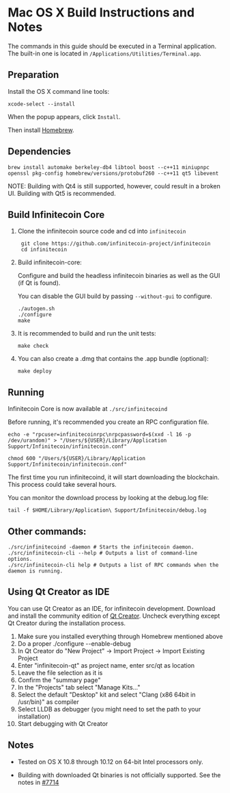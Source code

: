 Mac OS X Build Instructions and Notes
====================================
The commands in this guide should be executed in a Terminal application.
The built-in one is located in `/Applications/Utilities/Terminal.app`.

Preparation
-----------
Install the OS X command line tools:

`xcode-select --install`

When the popup appears, click `Install`.

Then install [Homebrew](http://brew.sh).

Dependencies
----------------------

    brew install automake berkeley-db4 libtool boost --c++11 miniupnpc openssl pkg-config homebrew/versions/protobuf260 --c++11 qt5 libevent

NOTE: Building with Qt4 is still supported, however, could result in a broken UI. Building with Qt5 is recommended.

Build Infinitecoin Core
------------------------

1. Clone the infinitecoin source code and cd into `infinitecoin`

        git clone https://github.com/infinitecoin-project/infinitecoin
        cd infinitecoin

2.  Build infinitecoin-core:

    Configure and build the headless infinitecoin binaries as well as the GUI (if Qt is found).

    You can disable the GUI build by passing `--without-gui` to configure.

        ./autogen.sh
        ./configure
        make

3.  It is recommended to build and run the unit tests:

        make check

4.  You can also create a .dmg that contains the .app bundle (optional):

        make deploy

Running
-------

Infinitecoin Core is now available at `./src/infinitecoind`

Before running, it's recommended you create an RPC configuration file.

    echo -e "rpcuser=infinitecoinrpc\nrpcpassword=$(xxd -l 16 -p /dev/urandom)" > "/Users/${USER}/Library/Application Support/Infinitecoin/infinitecoin.conf"

    chmod 600 "/Users/${USER}/Library/Application Support/Infinitecoin/infinitecoin.conf"

The first time you run infinitecoind, it will start downloading the blockchain. This process could take several hours.

You can monitor the download process by looking at the debug.log file:

    tail -f $HOME/Library/Application\ Support/Infinitecoin/debug.log

Other commands:
-------

    ./src/infinitecoind -daemon # Starts the infinitecoin daemon.
    ./src/infinitecoin-cli --help # Outputs a list of command-line options.
    ./src/infinitecoin-cli help # Outputs a list of RPC commands when the daemon is running.

Using Qt Creator as IDE
------------------------
You can use Qt Creator as an IDE, for infinitecoin development.
Download and install the community edition of [Qt Creator](https://www.qt.io/download/).
Uncheck everything except Qt Creator during the installation process.

1. Make sure you installed everything through Homebrew mentioned above
2. Do a proper ./configure --enable-debug
3. In Qt Creator do "New Project" -> Import Project -> Import Existing Project
4. Enter "infinitecoin-qt" as project name, enter src/qt as location
5. Leave the file selection as it is
6. Confirm the "summary page"
7. In the "Projects" tab select "Manage Kits..."
8. Select the default "Desktop" kit and select "Clang (x86 64bit in /usr/bin)" as compiler
9. Select LLDB as debugger (you might need to set the path to your installation)
10. Start debugging with Qt Creator

Notes
-----

* Tested on OS X 10.8 through 10.12 on 64-bit Intel processors only.

* Building with downloaded Qt binaries is not officially supported. See the notes in [#7714](https://github.com/bitcoin/bitcoin/issues/7714)
